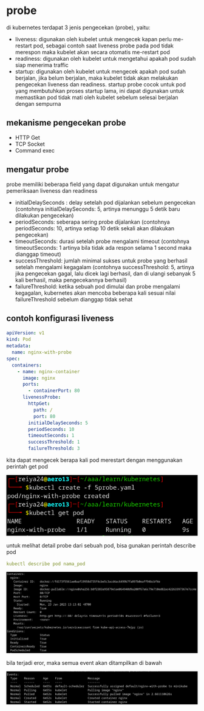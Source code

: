 # probe

di kubernetes terdapat 3 jenis pengecekan (probe), yaitu:

- liveness: digunakan oleh kubelet untuk mengecek kapan perlu me-restart pod, sebagai contoh saat liveness probe pada pod tidak merespon maka kubelet akan secara otomatis me-restart pod
- readiness: digunakan oleh kubelet untuk mengetahui apakah pod sudah siap menerima traffic
- startup: digunakan oleh kubelet untuk mengecek apakah pod sudah berjalan, jika belum berjalan, maka kubelet tidak akan melakukan pengecekan liveness dan readiness. startup probe cocok untuk pod yang membutuhkan proses startup lama, ini dapat digunakan untuk memastikan pod tidak mati oleh kubelet sebelum selesai berjalan dengan sempurna

## mekanisme pengecekan probe

- HTTP Get
- TCP Socket
- Command exec

## mengatur probe

probe memiliki beberapa field yang dapat digunakan untuk mengatur pemeriksaan liveness dan readiness

- initialDelaySeconds : delay setelah pod dijalankan sebelum pengecekan (contohnya initialDelaySeconds: 5, artinya menunggu 5 detik baru dilakukan pengecekan)
- periodSeconds: seberapa sering probe dijalankan (contohnya periodSeconds: 10, artinya setiap 10 detik sekali akan dilakukan pengecekan)
- timeoutSeconds: durasi setelah probe mengalami timeout (contohnya timeoutSeconds: 1 artinya bila tidak ada respon selama 1 second maka dianggap timeout)
- successThreshold: jumlah minimal sukses untuk probe yang berhasil setelah mengalami kegagalam (contohnya successThreshold: 5, artinya jika pengecekan gagal, lalu dicek lagi berhasil, dan di ulangi sebanyak 5 kali berhasil, maka pengecekannya berhasil)
- failureThreshold: ketika sebuah pod dimulai dan probe mengalami kegagalan, kubernetes akan mencoba beberapa kali sesuai nilai failureThreshold sebelum dianggap tidak sehat

## contoh konfigurasi liveness

```yaml
apiVersion: v1
kind: Pod
metadata:
  name: nginx-with-probe
spec:
  containers:
    - name: nginx-container
      image: nginx
      ports:
        - containerPort: 80
      livenessProbe:
        httpGet:
          path: /
          port: 80
        initialDelaySeconds: 5
        periodSeconds: 10
        timeoutSeconds: 1
        successThreshold: 1
        failureThreshold: 3
```

kita dapat mengecek berapa kali pod merestart dengan menggunakan perintah get pod

![Untitled](probe%209c98d43851214689b8867d665eae8532/Untitled.png)

untuk melihat detail probe dari sebuah pod, bisa gunakan perintah describe pod

```yaml
kubectl describe pod nama_pod
```

![Untitled](probe%209c98d43851214689b8867d665eae8532/Untitled%201.png)

bila terjadi eror, maka semua event akan ditampilkan di bawah

![Untitled](probe%209c98d43851214689b8867d665eae8532/Untitled%202.png)
